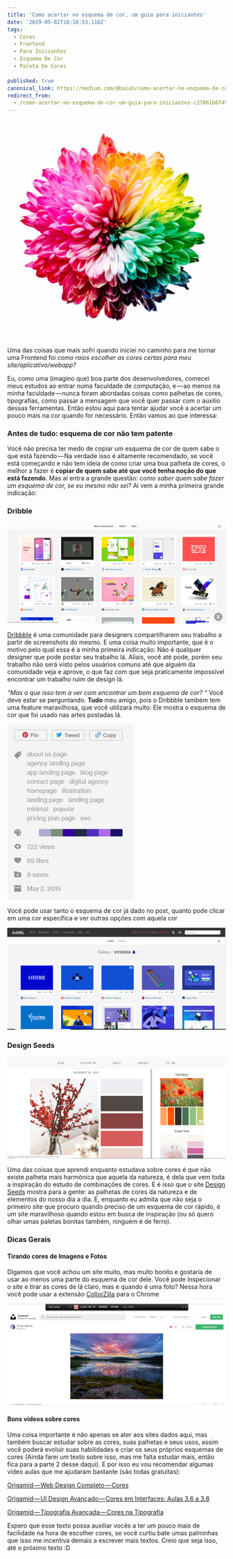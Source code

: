 ```yaml
---
title: 'Como acertar no esquema de cor, um guia para iniciantes'
date: '2019-05-02T18:10:53.116Z'
tags:
  - Cores
  - Frontend
  - Para Iniciantes
  - Esquema De Cor
  - Paleta De Cores

published: true
canonical_link: https://medium.com/@baiah/como-acertar-no-esquema-de-cor-um-guia-para-iniciantes-c27061b6f49
redirect_from:
  - /como-acertar-no-esquema-de-cor-um-guia-para-iniciantes-c27061b6f49
---
```


![Foto de [Sharon Pittaway](https://unsplash.com/photos/iMdsjoiftZo?utm_source=unsplash&utm_medium=referral&utm_content=creditCopyText) no [Unsplash](https://unsplash.com/search/photos/color?utm_source=unsplash&utm_medium=referral&utm_content=creditCopyText)](assets/posts/como-acertar-no-esquema-de-cor/asset-1.jpeg)

Uma das coisas que mais sofri quando iniciei no caminho para me tornar uma Frontend foi _como raios escolher as cores certas para meu site/aplicativo/webapp?_

<!--more-->

Eu, como uma (imagino que) boa parte dos desenvolvedores, comecei meus estudos ao entrar numa faculdade de computação, e — ao menos na minha faculdade — nunca foram abordadas coisas como palhetas de cores, tipografias, como passar a mensagem que você quer passar com o auxilio dessas ferramentas. Então estou aqui para tentar ajudar você a acertar um pouco mais na cor quando for necessário. Então vamos ao que interessa:

### Antes de tudo: esquema de cor não tem patente

Você não precisa ter medo de copiar um esquema de cor de quem sabe o que está fazendo — Na verdade isso é altamente recomendado, se você está começando e não tem ideia de como criar uma boa palheta de cores, o melhor a fazer é **copiar de quem sabe até que você tenha noção do que está fazendo**. Mas aí entra a grande questão: _como saber quem sabe fazer um esquema de cor, se eu mesmo não sei?_ Ai vem a minha primeira grande indicação:

### Dribble

![Página inicial do Dribbble](assets/posts/como-acertar-no-esquema-de-cor/asset-2.png)

[Dribbble](http://dribbble.com) é uma comunidade para designers compartilharem seu trabalho a partir de screenshots do mesmo. E uma coisa muito importante, que é o motivo pelo qual essa é a minha primeira indicação: Não é qualquer designer que pode postar seu trabalho lá. Aliais, você até pode, porém seu trabalho não será visto pelos usuários comuns até que alguém da comunidade veja e aprove, o que faz com que seja praticamente impossível encontrar um trabalho ruim de design lá.

_“Mas o que isso tem a ver com encontrar um bom esquema de cor? “_ Você deve estar se perguntando. **Tudo** meu amigo, pois o Dribbble também tem uma feature maravilhosa, que você utilizará muito: Ele mostra o esquema de cor que foi usado nas artes postadas lá.

![Parte da página exibida ao clicar em um post, mostrando o esquema de cor (você precisa está logado para ver esta tela)](assets/posts/como-acertar-no-esquema-de-cor/asset-3.png)

Você pode usar tanto o esquema de cor já dado no post, quanto pode clicar em uma cor específica e ver outras opções com aquela cor

![Outras opções para a cor #31059A](assets/posts/como-acertar-no-esquema-de-cor/asset-4.png)

### Design Seeds

![Imagens da coleção de Inverno do Design Seeds](assets/posts/como-acertar-no-esquema-de-cor/asset-5.png)

Uma das coisas que aprendi enquanto estudava sobre cores é que não existe palheta mais harmônica que aquela da natureza, é dela que vem toda a inspiração do estudo de combinações de cores. E é isso que o site [Design Seeds](https://www.design-seeds.com/) mostra para a gente: as palhetas de cores da natureza e de elementos do nosso dia a dia. E, enquanto eu admita que não seja o primeiro site que procuro quando preciso de um esquema de cor rápido, é um site maravilhoso quando estou em busca de inspiração (ou só quero olhar umas paletas bonitas também, ninguém é de ferro).

### Dicas Gerais

#### Tirando cores de Imagens e Fotos

Digamos que você achou um site muito, mas muito bonito e gostaria de usar ao menos uma parte do esquema de cor dele. Você pode inspecionar o site e tirar as cores de lá claro, mas e quando é uma foto? Nessa hora você pode usar a extensão [CollorZilla](https://chrome.google.com/webstore/detail/colorzilla/bhlhnicpbhignbdhedgjhgdocnmhomnp?hl=pt-BR) para o Chrome

![interface do CollorZilla](assets/posts/como-acertar-no-esquema-de-cor/asset-6.png)

#### Bons vídeos sobre cores

Uma coisa importante é não apenas se ater aos sites dados aqui, mas também buscar estudar sobre as cores, suas palhetas e seus usos, assim você poderá evoluir suas habilidades e criar os seus próprios esquemas de cores (Ainda farei um texto sobre isso, mas me falta estudar mais, então fica para a parte 2 desse daqui). E por isso eu vou recomendar algumas vídeo aulas que me ajudaram bastante (são todas gratuitas):

[Origamid — Web Design Completo — Cores](https://www.origamid.com/curso/web-design-completo/2-1-3-cores)

[Origamid — UI Design Avançado — Cores em Interfaces: Aulas 3.6 a 3.8](https://www.origamid.com/curso/ui-design-avancado/3-6-paleta-de-cores)

[Origamid — Tipografia Avançada — Cores na Tipografia](https://www.origamid.com/curso/tipografia-avancada/2-5-cores-na-tipografia)

Espero que esse texto possa auxiliar vocês a ter um pouco mais de facilidade na hora de escolher cores, se você curtiu bate umas palminhas que isso me incentiva demais a escrever mais textos. Creio que seja isso, até o próximo texto :D
